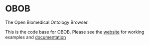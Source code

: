 # OBOB 
The Open Biomedical Ontology Browser.

This is the code base for OBOB.  Please see the [website](http://www.obobrowser.org/) for working examples and [documentation](http://www.sequenceontology.org/so_wiki/index.php/OBOB)
